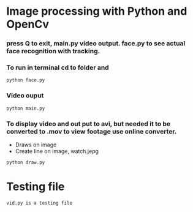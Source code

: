 # Image processing with Python and OpenCv 
### press Q to exit, main.py video output. face.py to see actual face recognition with tracking.

### To run in terminal cd to folder and
```
python face.py  
```
### Video ouput
```
python main.py
```

### To display video and out put to avi, but needed it to be converted to .mov to view footage use online converter. 

* Draws on image
* Create line on image, watch.jepg
```
python draw.py
```

# Testing file
```
vid.py is a testing file
```